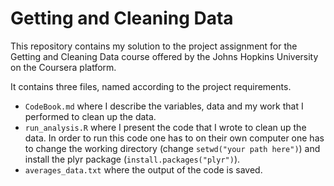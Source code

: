 # Getting and Cleaning Data

This repository contains my solution to the project assignment for the Getting and Cleaning Data course offered by the Johns Hopkins University on the Coursera platform.

It contains three files, named according to the project requirements.

*	`CodeBook.md` where I describe the variables, data and my work that I performed to clean up the data.
*	`run_analysis.R` where I present the code that I wrote to clean up the data. In order to run this code one has to on their own computer one has to change the working directory (change `setwd("your path here")`) and install the plyr package (`install.packages("plyr")`).
*	`averages_data.txt` where the output of the code is saved.

